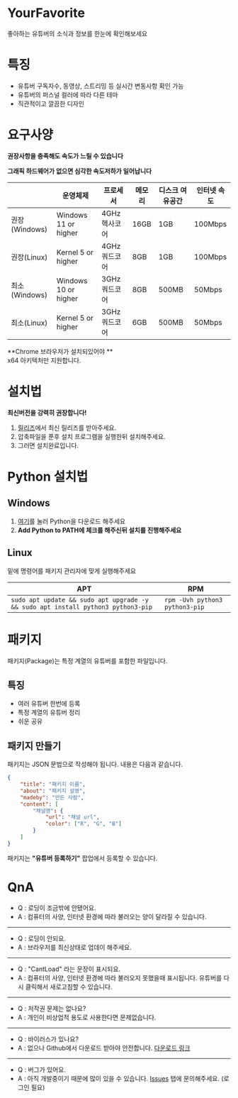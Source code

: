 # YourFavorite
좋아하는 유튜버의 소식과 정보를 한눈에 확인해보세요

# 특징
* 유튜버 구독자수, 동영상, 스트리밍 등 실시간 변동사항 확인 가능
* 유튜버의 퍼스널 컬러에 따라 다른 테마
* 직관적이고 깔끔한 디자인

# 요구사양
**권장사항을 충족해도 속도가 느릴 수 있습니다**

**그래픽 하드웨어가 없으면 심각한 속도저하가 일어납니다**

||운영체제|프로세서|메모리|디스크 여유공간|인터넷 속도|
|-|-|-|-|-|-|
|권장(Windows)|Windows 11 or higher|4GHz 헥사코어|16GB|1GB|100Mbps|
|권장(Linux)|Kernel 5 or higher|4GHz 쿼드코어|8GB|1GB|100Mbps|
|최소(Windows)|Windows 10 or higher|3GHz 쿼드코어|8GB|500MB|50Mbps|
|최소(Linux)|Kernel 5 or higher|3GHz 쿼드코어|6GB|500MB|50Mbps|

**Chrome 브라우저가 설치되있어야 **<br>
x64 아키텍처만 지원합니다.

# 설치법
**최신버전을 강력히 권장합니다!**

1. [릴리즈](https://github.com/cottons-kr/YourFavorite/releases)에서 최신 릴리즈를 받아주세요.
2. 압축파일을 푼후 설치 프로그램을 실행한뒤 설치해주세요.
3. 그러면 설치완료입니다.

# Python 설치법
## Windows
1. [여기](https://www.python.org/ftp/python/3.9.8/python-3.9.8-amd64.exe)를 눌러 Python을 다운로드 해주세요
2. **Add Python to PATH에 체크를 해주신뒤 설치를 진행해주세요**

## Linux
밑에 명령어를 패키지 관리자에 맞게 실행해주세요

|APT|RPM|
|-|-|
|```sudo apt update && sudo apt upgrade -y && sudo apt install python3 python3-pip```|```rpm -Uvh python3 python3-pip```|

# 패키지
패키지(Package)는 특정 계열의 유튜버를 포함한 파일입니다.

## 특징
- 여러 유튜버 한번에 등록
- 특정 계열의 유튜버 정리
- 쉬운 공유

## 패키지 만들기
패키지는 JSON 문법으로 작성해야 됩니다. 내용은 다음과 같습니다.
```json
{
    "title": "패키지 이름",
    "about": "패키지 설명",
    "madeby": "만든 사람",
    "content": [
        "채널명": {
            "url": "채널 url",
            "color": ["R", "G", "B"]
        }
    ]
}
```
패키지는 **"유튜버 등록하기"** 팝업에서 등록할 수 있습니다.

# QnA
- Q : 로딩이 조금밖에 안됐어요.
- A : 컴퓨터의 사양, 인터넷 환경에 따라 불러오는 양이 달라질 수 있습니다.
-----
- Q : 로딩이 안되요.
- A : 브라우저를 최신상태로 업데이 해주세요. 
-----
- Q : "CantLoad" 라는 문장이 표시되요.
- A : 컴퓨터의 사양, 인터넷 환경에 따라 불러오지 못했을때 표시됩니다. 유튜버를 다시 클릭해서 새로고침할 수 있습니다.
-----
- Q : 저작권 문제는 없나요?
- A : 개인이 비상업적 용도로 사용한다면 문제없습니다.
-----
- Q : 바이러스가 있나요?
- A : 없으나 Github에서 다운로드 받아야 안전합니다. [다운로드 링크](https://github.com/cottons-kr/YourFavorite/releases)
-----
- Q : 버그가 있어요.
- A : 아직 개발중이기 때문에 많이 있을 수 있습니다. [Issues](https://github.com/cottons-kr/YourFavorite/issues) 탭에 문의해주세요. (로그인 필요)
